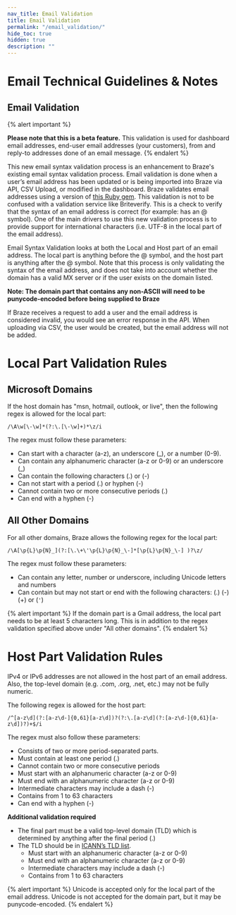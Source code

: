 ```yaml
---
nav_title: Email Validation 
title: Email Validation
permalink: "/email_validation/"
hide_toc: true
hidden: true
description: ""
---
```


# Email Technical Guidelines & Notes

## Email Validation

{% alert important %}

**Please note that this is a beta feature.**
This validation is used for dashboard email addresses, end-user email addresses (your customers), from and reply-to addresses done of an email message.
{% endalert %}


This new email syntax validation process is an enhancement to Braze's existing email syntax validation process. Email validation is done when a user’s email address has been updated or is being imported into Braze via API, CSV Upload, or modified in the dashboard. Braze validates email addresses using a version of [this Ruby gem][1].  This validation is not to be confused with a validation service like Briteverify.  This is a check to verify that the syntax of an email address is correct (for example: has an @ symbol).  One of the main drivers to use this new validation process is to provide support for international characters (i.e. UTF-8 in the local part of the email address). 

Email Syntax Validation looks at both the Local and Host part of an email address.  The local part is anything before the @ symbol, and the host part is anything after the @ symbol. Note that this process is only validating the syntax of the email address, and does not take into account whether the domain has a valid MX server or if the user exists on the domain listed. 

__Note: The domain part that contains any non-ASCII will need to be punycode-encoded before being supplied to Braze__

If Braze receives a request to add a user and the email address is considered invalid, you would see an error response in the API.  When uploading via CSV, the user would be created, but the email address will not be added.


# Local Part Validation Rules
## Microsoft Domains
If the host domain has "msn, hotmail, outlook, or live", then the following regex is allowed for the local part:


`/\A\w[\-\w]*(?:\.[\-\w]+)*\z/i`

The regex must follow these parameters:

- Can start with a character (a-z), an underscore (_), or a number (0-9).  
- Can contain any alphanumeric character (a-z or 0-9) or an underscore (_)
- Can  contain the following characters (.) or (-)
- Can not start with a period (.) or hyphen (-)
- Cannot contain two or more consecutive periods (.)
- Can end with a hyphen (-)


## All Other Domains
For all other domains, Braze allows the following regex for the local part:


`/\A[\p{L}\p{N}_](?:[\.\+\'\p{L}\p{N}_\-]*[\p{L}\p{N}_\-] )?\z/`

The regex must follow these parameters:
- Can contain any letter, number or underscore, including Unicode letters and numbers
- Can contain but may not start or end with the following characters: (.) (-) (+) or (`'`) 

{% alert important %}
If the domain part is a Gmail address, the local part needs to be at least 5 characters long. This is in addition to the regex validation specified above under "All other domains".
{% endalert %}


# Host Part Validation Rules
IPv4 or IPv6 addresses are not allowed in the host part of an email address. Also, the top-level domain (e.g. .com, .org, .net, etc.) may not be fully numeric.

The following regex is allowed for the host part: 

`/^[a-z\d](?:[a-z\d-]{0,61}[a-z\d])?(?:\.[a-z\d](?:[a-z\d-]{0,61}[a-z\d])?)+$/i`

The regex must also follow these parameters:

- Consists of two or more period-separated parts. 
- Must contain at least one period (.)
- Cannot contain two or more consecutive periods
- Must start with an alphanumeric character (a-z or 0-9)
- Must end with an alphanumeric character (a-z or 0-9)
- Intermediate characters may include a dash (-)
- Contains from 1 to 63 characters
- Can end with a hyphen (-)

**Additional validation required** 
- The final part must be a valid top-level domain (TLD) which is determined by anything after the final period (.)
- The TLD should be in [ICANN’s TLD list][2].
	-  Must start with an alphanumeric character (a-z or 0-9)
	- Must end with an alphanumeric character (a-z or 0-9)
	- Intermediate characters may include a dash (-)
	- Contains from 1 to 63 characters

{% alert important %}
Unicode is accepted only for the local part of the email address.
Unicode is not accepted for the domain part, but it may be punycode-encoded. 
{% endalert %}

[1]: https://github.com/afair/email_address
[2]: https://data.iana.org/TLD/tlds-alpha-by-domain.txt
[3]: {{site.baseurl}}/user_guide/message_building_by_channel/email/managing_user_subscriptions/#managing-user-subscriptions
